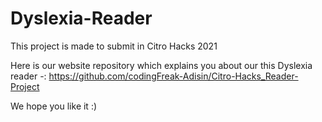 # Dyslexia-Reader

This project is made to submit in Citro Hacks 2021


Here is our website repository which explains you about our this Dyslexia reader -: https://github.com/codingFreak-Adisin/Citro-Hacks_Reader-Project

We hope you like it :)
